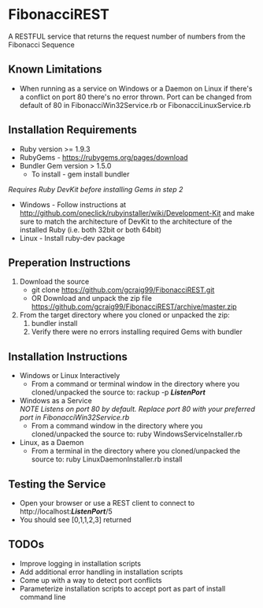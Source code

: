 # FibonacciREST
A RESTFUL service that returns the request number of numbers from the Fibonacci Sequence

## Known Limitations
* When running as a service on Windows or a Daemon on Linux if there's a conflict on port 80 there's no error thrown. Port can be changed from default of 80 in FibonacciWin32Service.rb or FibonacciLinuxService.rb

## Installation Requirements
* Ruby version >= 1.9.3
* RubyGems - https://rubygems.org/pages/download
* Bundler Gem version > 1.5.0
	* To install - gem install bundler
	
 _Requires Ruby DevKit before installing Gems in step 2_ 
* Windows - Follow instructions at http://github.com/oneclick/rubyinstaller/wiki/Development-Kit and make sure to match the architecture of DevKit to the architecture of the installed Ruby (i.e. both 32bit or both 64bit)
* Linux - Install ruby-dev package


## Preperation Instructions
1. Download the source 
	* git clone https://github.com/gcraig99/FibonacciREST.git <TargetDir> 
	* OR Download and unpack the zip file https://github.com/gcraig99/FibonacciREST/archive/master.zip
2. From the target directory where you cloned or unpacked the zip:
	1. bundler install
	2. Verify there were no errors installing required Gems with bundler
	
	
## Installation Instructions
* Windows or Linux Interactively  
	* From a command or terminal window in the directory where you cloned/unpacked the source to: rackup -p *__ListenPort__*
* Windows as a Service  
	_NOTE Listens on port 80 by default. Replace port 80 with your preferred port in FibonacciWin32Service.rb_
	* From a command window in the directory where you cloned/unpacked the source to: ruby WindowsServiceInstaller.rb
* Linux, as a Daemon
	* From a terminal in the directory where you cloned/unpacked the source to: ruby LinuxDaemonInstaller.rb install
	
## Testing the Service
* Open your browser or use a REST client to connect to http://localhost:*__ListenPort__*/5
* You should see [0,1,1,2,3] returned
 

## TODOs
* Improve logging in installation scripts
* Add additional error handling in installation scripts
* Come up with a way to detect port conflicts
* Parameterize installation scripts to accept port as part of install command line
